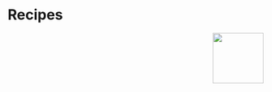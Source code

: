 # Recipes

<img src="https://user-images.githubusercontent.com/54910065/74857888-fea10d00-5309-11ea-912a-d75eface602d.png" width=100 align=right>


